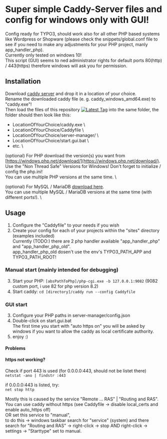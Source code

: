 # Super simple Caddy-Server files and config for windows only with GUI!
Config ready for TYPO3, should work also for all other PHP based systems like Wordpress or Shopware (please check the snippets/global.conf file to see if you need to make any adjustments for your PHP project, manly app_handler_php). \
Currently only tested on windows 10! \
This script (GUI) seems to ned administrator rights for default ports 80(http) / 443(https) therefore windows will ask you for permission.

## Installation
Download [caddy server](https://caddyserver.com/download) and drop it in a location of your choice. \
Rename the downloaded caddy file (e. g. caddy_windows_amd64.exe) to "caddy.exe"! \
Then load the files of this repository [![Latest Tag](https://img.shields.io/github/v/tag/Teisi/caddy-server-windows?label=Latest%20Tag)](https://github.com/Teisi/caddy-server-windows/tags) into the same folder, the folder should then look like this:

- LocationOfYourChoice/caddy.exe \
- LocationOfYourChoice/Caddyfile \
- LocationOfYourChoice/server-manager/ \
- LocationOfYourChoice/start.gui.bat \
- etc. \

(optional) For PHP download the version(s) you want from [https://windows.php.net/download/](https://windows.php.net/download/). \
Use the "Non Thread Safe" Versions for Windows! Don't forget to initialize / config the php.ini! \
You can use multiple PHP versions at the same time. \

(optional) For MySQL / MariaDB [download here](https://mariadb.org/download/?t=mariadb&p=mariadb&r=11.8.2&os=windows&cpu=x86_64&pkg=msi&mirror=archive). \
You can use multiple MySQL / MariaDB versions at the same time (with different ports!). \


## Usage
1. Configure the "Caddyfile" to your needs if you wish
2. Create your config for each of your projects within the "sites" directory (examples included) \
   Currently (TODO:) there are 2 php handler available "app_handler_php" and "app_handler_php_old". \
   app_handler_php_old dosen't use the env's TYPO3_PATH_APP and TYPO3_PATH_ROOT!

### Manual start (mainly intended for debugging)
3. Start your PHP: `[absPathToPhp]/php-cgi.exe -b 127.0.0.1:9082` (9082 custom port, i use 82 for php version 8.2)
4. Start caddy: `cd [directory]/caddy run --config Caddyfile`

### GUI start
3. Configure your PHP paths in server-manager/config.json
4. Double-click on start.gui.bat \
   The first time you start with "auto https on" you will be asked by windows if you want to allow the caddy as local certificate authority.
5. enjoy :)

#### Problems
#### https not working?
Check if port 443 is used (for 0.0.0.0:443, should not be listet there) \
`netstat -ano | findstr :443`

if 0.0.0.0:443 is listed, try: \
`net stop http`

Mostly this is caused by the service "Remote ... RAS" | "Routing and RAS". \
You can use caddy without https (see Caddyfile -> disable local_certs and enable auto_https off) \
OR set this service to "manual", \
to do this -> windows taskbar search for "service" (system) and there search for "Routing and RAS" -> right-click -> stop AND right-click -> settings -> "Starttype" set to manual.
